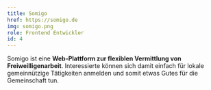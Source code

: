 ```yaml
---
title: Somigo
href: https://somigo.de
img: somigo.png
role: Frontend Entwickler
id: 4
---
```

Somigo ist eine **Web-Plattform zur flexiblen Vermittlung von Freiweilligenarbeit**. Interessierte können sich damit einfach für lokale gemeinnützige Tätigkeiten anmelden und somit etwas Gutes für die Gemeinschaft tun. 